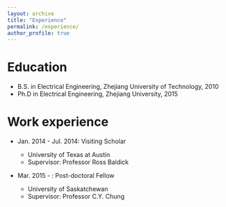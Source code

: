 ```yaml
---
layout: archive
title: "Experience"
permalink: /experience/
author_profile: true
---
```


Education
======
* B.S. in Electrical Engineering, Zhejiang University of Technology, 2010
* Ph.D in Electrical Engineering, Zhejiang University, 2015

Work experience
======
* Jan. 2014 - Jul. 2014: Visiting Scholar
  * University of Texas at Austin
  * Supervisor: Professor Ross Baldick

* Mar. 2015 - : Post-doctoral Fellow
  * University of Saskatchewan
  * Supervisor: Professor C.Y. Chung
